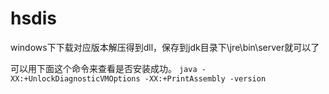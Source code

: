# hsdis

windows下下载对应版本解压得到dll，保存到jdk目录下\jre\bin\server就可以了

可以用下面这个命令来查看是否安装成功。
`java -XX:+UnlockDiagnosticVMOptions -XX:+PrintAssembly -version`